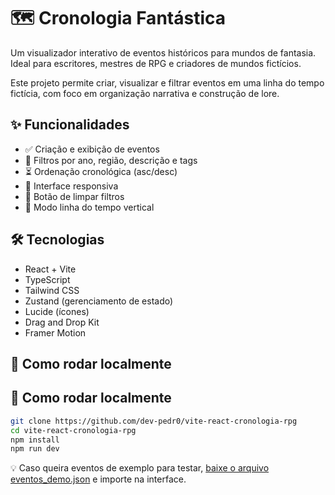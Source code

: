 # 🗺️ Cronologia Fantástica

Um visualizador interativo de eventos históricos para mundos de fantasia.  
Ideal para escritores, mestres de RPG e criadores de mundos fictícios.

Este projeto permite criar, visualizar e filtrar eventos em uma linha do tempo fictícia, com foco em organização narrativa e construção de lore.

## ✨ Funcionalidades
- ✅ Criação e exibição de eventos
- 🎯 Filtros por ano, região, descrição e tags
- ⏳ Ordenação cronológica (asc/desc)
- 📱 Interface responsiva
- 🧼 Botão de limpar filtros
- 📜 Modo linha do tempo vertical

## 🛠 Tecnologias
- React + Vite
- TypeScript
- Tailwind CSS
- Zustand (gerenciamento de estado)
- Lucide (ícones)
- Drag and Drop Kit
- Framer Motion

## 🚀 Como rodar localmente

## 🚀 Como rodar localmente

```bash
git clone https://github.com/dev-pedr0/vite-react-cronologia-rpg
cd vite-react-cronologia-rpg
npm install
npm run dev
```

💡 Caso queira eventos de exemplo para testar, [baixe o arquivo eventos_demo.json](/eventos_demo.json) e importe na interface.
